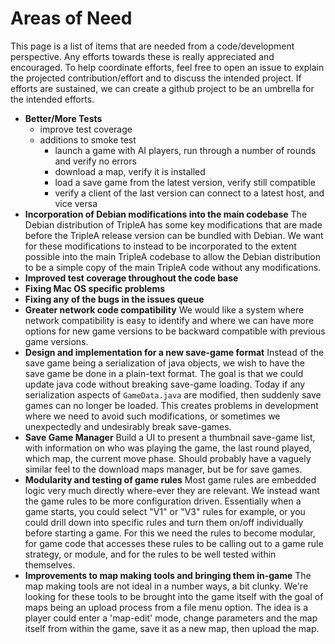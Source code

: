 # Areas of Need

This page is a list of items that are needed from a code/development perspective. Any efforts towards these is really appreciated and encouraged. To help coordinate efforts, feel free to open an issue to explain the projected contribution/effort and to discuss the intended project. If efforts are sustained, we can create a github project to be an umbrella for the intended efforts.

* **Better/More Tests**
  - improve test coverage
  - additions to smoke test
    - launch a game with AI players, run through a number of rounds and verify no errors
    - download a map, verify it is installed
    - load a save game from the latest version, verify still compatible
    - verify a client of the last version can connect to a latest host, and vice versa 
* **Incorporation of Debian modifications into the main codebase**
The Debian distribution of TripleA has some key modifications that are made before the TripleA release version can be bundled with Debian. We want for these modifications to instead to be incorporated to the extent possible into the main TripleA codebase to allow the Debian distribution to be a simple copy of the main TripleA code without any modifications.
* **Improved test coverage throughout the code base**
* **Fixing Mac OS specific problems**
* **Fixing any of the bugs in the issues queue**
* **Greater network code compatibility**
We would like a system where network compatibility is easy to identify and where we can have more options for new game versions to be backward compatible with previous game versions.
* **Design and implementation for a new save-game format**
Instead of the save game being a serialization of java objects, we wish to have the save game be done in a plain-text format. The goal is that we could update java code without breaking save-game loading. Today if any serialization aspects of `GameData.java` are modified, then suddenly save games can no longer be loaded. This creates problems in development where we need to avoid such modifications, or sometimes we unexpectedly and undesirably break save-games.
* **Save Game Manager**
Build a UI to present a thumbnail save-game list, with information on who was playing the game, the last round played, which map, the current move phase. Should probably have a vaguely similar feel to the download maps manager, but be for save games.
* **Modularity and testing of game rules**
Most game rules are embedded logic very much directly where-ever they are relevant. We instead want the game rules to be more configuration driven. Essentially when a game starts, you could select "V1" or "V3" rules for example, or you could drill down into specific rules and turn them on/off individually before starting a game. For this we need the rules to become modular, for game code that accesses these rules to be calling out to a game rule strategy, or module, and for the rules to be well tested within themselves.
* **Improvements to map making tools and bringing them in-game**
The map making tools are not ideal in a number ways, a bit clunky. We're looking for these tools to be brought into the game itself with the goal of maps being an upload process from a file menu option. The idea is a player could enter a 'map-edit' mode, change parameters and the map itself from within the game, save it as a new map, then upload the map.


